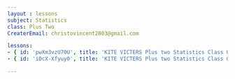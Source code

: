 ```yaml
--- 
layout : lessons 
subject: Statistics
class: Plus Two
CreaterEmail: christovincent2003@gmail.com

lessons:
- { id: 'pwXm3vzU70U', title: 'KITE VICTERS Plus two Statistics Class 01(First Bell-ഫസ്റ്റ് ബെല്‍)' }
- { id: 'iDcX-Xfyuy0', title: 'KITE VICTERS Plus two Statistics Class 02(First Bell-ഫസ്റ്റ് ബെല്‍)' }

---
```

